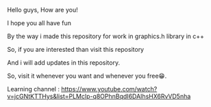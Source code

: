 Hello guys, How are you!

I hope you all have fun 

By the way i made this repository for work in graphics.h library in c++

So, if you are interested than visit this repository 

And i will add updates in this repository.

So, visit it whenever you want and whenever you free😁.

Learning channel : https://www.youtube.com/watch?v=jcGNtKTTHys&list=PLMclp-q8OPhnBqdI6DAIhsHX6RvVD5nha
